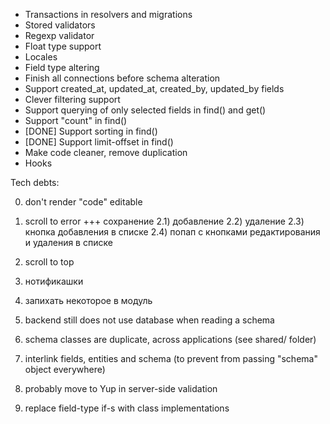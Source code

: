 * Transactions in resolvers and migrations
* Stored validators
* Regexp validator
* Float type support
* Locales
* Field type altering
* Finish all connections before schema alteration
* Support created_at, updated_at, created_by, updated_by fields
* Clever filtering support
* Support querying of only selected fields in find() and get()
* Support "count" in find()
* [DONE] Support sorting in find()
* [DONE] Support limit-offset in find()
* Make code cleaner, remove duplication
* Hooks

Tech debts:

0) don't render "code" editable
1) scroll to error
+++ сохранение
2.1) добавление
2.2) удаление
2.3) кнопка добавления в списке
2.4) попап с кнопками редактирования и удаления в списке
3) scroll to top
5) нотификашки
4) запихать некоторое в модуль


1) backend still does not use database when reading a schema
2) schema classes are duplicate, across applications (see shared/ folder)
3) interlink fields, entities and schema (to prevent from passing "schema" object everywhere)
4) probably move to Yup in server-side validation
5) replace field-type if-s with class implementations
